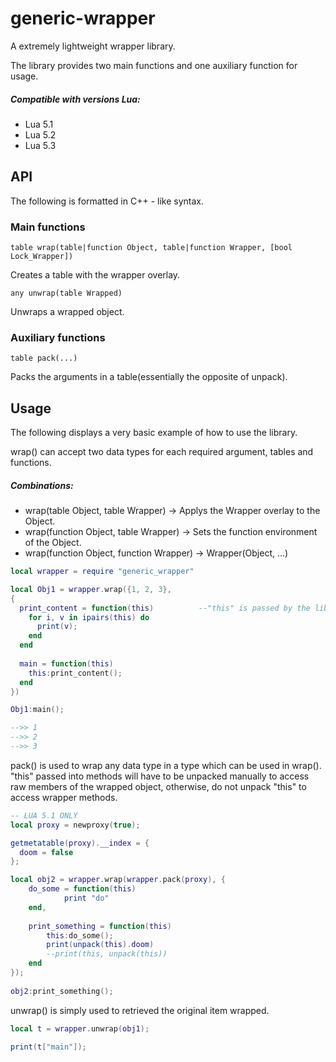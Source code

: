 # generic-wrapper
A extremely lightweight wrapper library.

The library provides two main functions and one auxiliary function for usage.

##### Compatible with versions Lua:
  * Lua 5.1
  * Lua 5.2
  * Lua 5.3


API
---

The following is formatted in C++ - like syntax.

### Main functions
```
table wrap(table|function Object, table|function Wrapper, [bool Lock_Wrapper])
```
Creates a table with the wrapper overlay.

```
any unwrap(table Wrapped)
```
Unwraps a wrapped object.

### Auxiliary functions

```
table pack(...)
```
Packs the arguments in a table(essentially the opposite of unpack).

Usage
---

The following displays a very basic example of how to use the library.

wrap() can accept two data types for each required argument, tables and functions.

##### Combinations:
  * wrap(table Object, table Wrapper)       -> Applys the Wrapper overlay to the Object.
  * wrap(function Object, table Wrapper)    -> Sets the function environment of the Object.
  * wrap(function Object, function Wrapper) -> Wrapper(Object, ...)

```lua
local wrapper = require "generic_wrapper"

local Obj1 = wrapper.wrap({1, 2, 3}, 
{
  print_content = function(this)          --"this" is passed by the library and behaves as the same as "self"
    for i, v in ipairs(this) do
      print(v);
    end
  end
  
  main = function(this)
    this:print_content();
  end
})

Obj1:main();

-->> 1
-->> 2
-->> 3
```

pack() is used to wrap any data type in a type which can be used in wrap(). "this" passed into methods will have to be unpacked manually to access raw members of the wrapped object, otherwise, do not unpack "this" to access wrapper methods.

```lua
-- LUA 5.1 ONLY
local proxy = newproxy(true);

getmetatable(proxy).__index = {
  doom = false
};

local obj2 = wrapper.wrap(wrapper.pack(proxy), {
    do_some = function(this)
            print "do"
    end,
    
    print_something = function(this)
        this:do_some();
        print(unpack(this).doom)
        --print(this, unpack(this))
    end
});
            
obj2:print_something();
```

unwrap() is simply used to retrieved the original item wrapped.

```lua
local t = wrapper.unwrap(obj1);

print(t["main"]);
```
